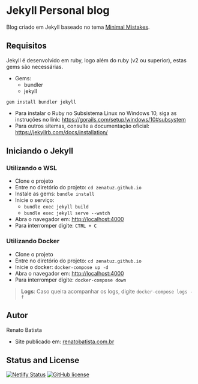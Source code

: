 # Jekyll Personal blog
Blog criado em Jekyll baseado no tema [Minimal Mistakes](https://mmistakes.github.io/minimal-mistakes/).

## Requisitos
Jekyll é desenvolvido em ruby, logo além do ruby (v2 ou superior), estas gems são necessárias.

- Gems:
  - bundler
  - jekyll

```gem install bundler jekyll```

- Para instalar o Ruby no Subsistema Linux no Windows 10, siga as instruções no link: https://gorails.com/setup/windows/10#subsystem
- Para outros sitemas, consulte a documentação oficial: https://jekyllrb.com/docs/installation/

## Iniciando o Jekyll

### Utilizando o WSL

- Clone o projeto
- Entre no diretório do projeto: ```cd zenatuz.github.io```
- Instale as gems: ```bundle install```
- Inicie o serviço: 
  - ```bundle exec jekyll build```
  - ```bundle exec jekyll serve --watch```
- Abra o navegador em: [http://localhost:4000](http://localhost:4000)
- Para interromper digite: ```CTRL + C```

### Utilizando Docker

- Clone o projeto
- Entre no diretório do projeto: ```cd zenatuz.github.io```
- Inicie o docker: ```docker-compose up -d```
- Abra o navegador em: [http://localhost:4000](http://localhost:4000)
- Para interromper digite: ```docker-compose down```
> **Logs**: Caso queira acompanhar os logs, digite ```docker-compose logs -f```

## Autor
Renato Batista
- Site publicado em: [renatobatista.com.br](https://renatobatista.com.br)

## Status and License
[![Netlify Status](https://api.netlify.com/api/v1/badges/501815b2-6d41-4287-9b4b-feb7ccfb3b8b/deploy-status)](https://app.netlify.com/sites/stupefied-noether-79f45f/deploys)
[![GitHub license](https://img.shields.io/badge/license-MIT-lightgrey.svg)](https://raw.githubusercontent.com/mmistakes/minimal-mistakes/master/LICENSE.txt)
